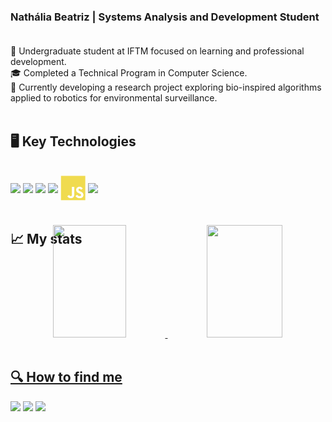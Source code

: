 ### Nathália Beatriz | Systems Analysis and Development Student <br><br>
<div>
  📝 Undergraduate student at IFTM focused on learning and professional development. <br>
  🎓 Completed a Technical Program in Computer Science. <br>
  🌲 Currently developing a research project exploring bio-inspired algorithms applied to robotics for environmental surveillance.
</div>

<br>

## 🖥️ Key Technologies
<div style="display: inline_block"><br>
  <img align="center" width="40px" src="https://cdn.jsdelivr.net/gh/devicons/devicon@latest/icons/java/java-original-wordmark.svg" />
  <img align="center" width="40px" src="https://cdn.jsdelivr.net/gh/devicons/devicon@latest/icons/spring/spring-original-wordmark.svg" />
  <img align="center" width="40px" src="https://cdn.jsdelivr.net/gh/devicons/devicon/icons/cplusplus/cplusplus-original.svg">
  <img align="center" width="40px" src="https://cdn.jsdelivr.net/gh/devicons/devicon@latest/icons/bootstrap/bootstrap-original.svg" />
          
  <img align="center" width="40px" src="https://raw.githubusercontent.com/devicons/devicon/master/icons/javascript/javascript-plain.svg">
  <img align="center" width="30px" src="https://cdn.jsdelivr.net/gh/devicons/devicon/icons/git/git-plain-wordmark.svg">
</div>

<br>

## 📈 My stats

<div align="center" style="margin-top: -60px">
  <a href="https://github.com/nathaliabeatriz">
  <img height="180em" width="48%" src="https://github-readme-stats.vercel.app/api?username=nathaliabeatriz&show_icons=true&theme=tokyonight&include_all_commits=true&count_private=true"/>
 <img height="180em" width="49%" src="https://github-readme-stats.vercel.app/api/top-langs/?username=nathaliabeatriz&layout=compact&langs_count=7&theme=tokyonight"/>
 </div>
  
<br>
  
## 🔍 How to find me
  
 <div> 
  <a href="https://www.linkedin.com/in/nathalia-beatriz/" target="_blank"><img src="https://img.shields.io/badge/-LinkedIn-%230077B5?style=for-the-badge&logo=linkedin&logoColor=white" target="_blank"></a> 
  <a href = "mailto:nathaliabeatriz3101@gmail.com"><img src="https://img.shields.io/badge/-Gmail-%23333?style=for-the-badge&logo=gmail&logoColor=white" target="_blank"></a>
  <a href="https://instagram.com/nathalialeonell" target="_blank"><img src="https://img.shields.io/badge/-Instagram-%23E4405F?style=for-the-badge&logo=instagram&logoColor=white" target="_blank"></a>
</div>

